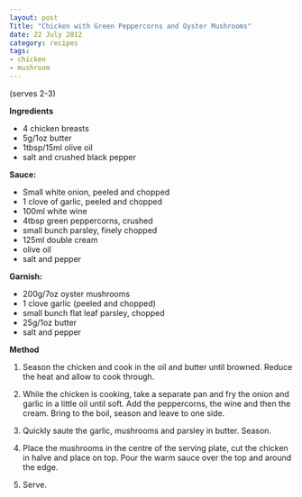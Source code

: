 ```yaml
---
layout: post
Title: "Chicken with Green Peppercorns and Oyster Mushrooms" 
date: 22 July 2012
category: recipes
tags: 
- chicken
- mushroom
---
```


  (serves 2-3)

<b>Ingredients</b>

* 4 chicken breasts 
* 5g/1oz butter
* 1tbsp/15ml olive oil
* salt and crushed black pepper 

<b>Sauce:</b>

* Ѕmall white onion, peeled and chopped
* 1 clove of garlic, peeled and chopped
* 100ml white wine
* 4tbsp green peppercorns, crushed
* small bunch parsley, finely chopped
* 125ml double cream
* olive oil
* salt and pepper

 
<b>Garnish:</b>

* 200g/7oz oyster mushrooms
* 1 clove garlic (peeled and chopped)
* small bunch flat leaf parsley, chopped
* 25g/1oz butter
* salt and pepper 

<b> Method </b>

1. Season the chicken and cook in the oil and butter until browned.
Reduce the heat and allow to cook through. 

2. While the chicken is cooking, take a separate pan and fry the onion
and garlic in a little oil until soft. Add the peppercorns, the wine and
then the cream. Bring to the boil, season and leave to one side.

3. Quickly saute the garlic, mushrooms and parsley in butter. Season.

4. Place the mushrooms in the centre of the serving plate, cut the
chicken in halve and place on top. Pour the warm sauce over the top and
around the edge.

5. Serve.
 











